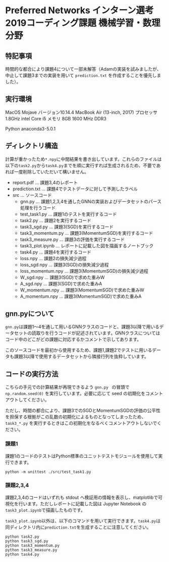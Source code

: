 # Preferred Networks インターン選考2019コーディング課題 機械学習・数理分野

## 特記事項
時間的な都合により課題4について一部未解答（Adamの実装を試みましたが、中止して課題3までの実装を用いて `prediction.txt` を作成することを優先しました）。

## 実行環境
MacOS Mojave バージョン10.14.4
MacBook Air (13-inch, 2017)
プロセッサ 1.8GHz intel Core i5
メモリ 8GB 1600 MHz DDR3

Python anaconda3-5.0.1

## ディレクトリ構造
計算が重かったため`*.npy`に中間結果を書き出しています。これらのファイルは以下の`task2.py`から`task4.py`までを順に実行すれば生成されるため、不要であれば一度削除していただいて構いません。

* report.pdf ... 課題3,4のレポート
* prediction.txt ... 課題4でテストデータに対して予測したラベル
* src ... ソースコード
    * gnn.py ... 課題1,2,3,4を通したGNNの実装およびデータセットのパース処理を行うコード
    * test_task1.py ... 課題1のテストを実行するコード
    * task2.py ... 課題2を実行するコード
    * task3_sgd.py ... 課題3(SGD)を実行するコード
    * task3_momentum.py ... 課題3(MomentumSGD)を実行するコード
    * task3_measure.py ... 課題3の評価を実行するコード
    * task3_plot.ipynb ... レポートに記載した図を描画するノートブック
    * task4.py ... 課題4を実行するコード
    * loss.npy ... 課題2の損失減少過程
    * loss_sgd.npy ... 課題3(SGD)の損失減少過程
    * loss_momentum.npy ... 課題3(MomentumSGD)の損失減少過程
    * W_sgd.npy ... 課題3(SGD)で求めた重みW
    * A_sgd.npy ... 課題3(SGD)で求めた重みA
    * W_momentum.npy ... 課題3(MomentumSGD)で求めた重みW
    * A_momentum.npy ... 課題3(MomentumSGD)で求めた重みA

## gnn.pyについて
`gnn.py`は課題1〜4を通して用いるGNNクラスのコードと、課題3以降で用いるデータセットの読取りを行うコードが記述されています。GNNクラスについてはコード中のどこがどの課題に対応するかコメントで示してあります。

このソースコードを最初から使用するため、課題1,課題2でテストに用いるデータも課題3以降で使用するデータセットから隣接行列を抜粋しています。

## コードの実行方法
こちらの手元での計算結果が再現できるよう `gnn.py ` の冒頭で `np.random.seed(0)` を実行しています。必要に応じて seed の初期化をコメントアウトしてください。

ただし、時間の都合により、課題3でのSGDとMomentumSGDの評価の公平性を担保する根拠がこの乱数の初期化によるものとなってしまったため、`task3_*.py` を実行するときはこの初期化をなるべくコメントアウトしないでください。

### 課題1
課題1のコードのテストはPython標準のユニットテストモジュールを使用して実行できます。

```
python -m unittest ./src/test_task1.py
```

### 課題2,3,4
課題2,3,4のコードはいずれも stdout へ検証用の情報を表示し、matplotlibで可視化を行います。ただしレポートに記載した図は Jupyter Notebook  の`task3_plot.ipynb`で描画したものです。

`task3_plot.ipynb`以外は、以下のコマンドを用いて実行できます。`task4.py`は同ディレクトリ内に`prediction.txt`を生成することに注意してください。

```
python task2.py
python task3_sgd.py
python task3_momentum.py
python task3_measure.py
python task4.py
```
